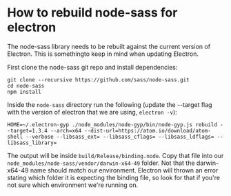 # How to rebuild node-sass for electron

The node-sass library needs to be rebuilt against the current version of Electron. This is somethingto keep in mind when updating Electron.

First clone the node-sass git repo and install dependencies:
```
git clone --recursive https://github.com/sass/node-sass.git
cd node-sass
npm install
```

Inside the `node-sass` directory run the following (update the --target flag with the version of electron that we are using, `electron -v`):
```
HOME=~/.electron-gyp ./node_modules/node-gyp/bin/node-gyp.js rebuild --target=1.3.4 --arch=x64 --dist-url=https://atom.io/download/atom-shell --verbose --libsass_ext= --libsass_cflags= --libsass_ldflags= --libsass_library=
```

The output will be inside `build/Release/binding.node`. Copy that file into our `node_modules/node-sass/vendor/darwin-x64-49` folder. Not that the darwin-x64-49 name should match our environment. Electron will thrown an error stating which folder it is expecting the binding file, so look for that if you're not sure which environment we're running on.

